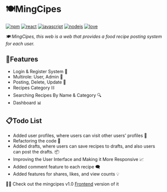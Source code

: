 # 🍽MingCipes
[![npm][npm-badge]][npm-url]
[![react][react-badge]][react-url]
[![javascript][javascript-badge]][javascript-url]
[![nodejs][nodejs-badge]][nodejs-url]
[![love][love-badge]][love-url]

_🍽 MingCipes, this web is a web that provides a food recipe posting system for each user._

## 📍Features

- Login & Register System 🔐
- Multirole: User, Admin 🧑
- Posting, Delete, Update 🔁
- Recipes Category ⛓
- Searching Recipes By Name & Category 🔍
- Dashboard 📊

## 📋Todo List
- Added user profiles, where users can visit other users' profiles 👀
- Refactoring the code 🔁
- Added drafts, where users can save recipes to drafts, and also users can post the drafts. 📦
- Improving the User Interface and Making it More Responsive 📈
- Added comment feature to each recipe 🗨
- Added features for shares, likes, and view counts 💡

👨‍💻 Check out the mingcipes v1.0 [Frontend](https://github.com/NabilG-Source/Frontend-MingCipes/tree/main)  version of it

[nodejs-badge]: https://img.shields.io/badge/made_with-NodeJS-green
[nodejs-url]: https://github.com
[love-badge]: https://img.shields.io/badge/</>_with-♥-red
[love-url]: https://github.com
[javascript-badge]: https://img.shields.io/badge/made_with-Javascript-yellow
[javascript-url]: https://github.com
[react-badge]: https://img.shields.io/badge/made_with-ReactJS-blue
[react-url]: https://github.com
[npm-badge]: https://badge.fury.io/js/react.svg
[npm-url]: https://github.com
